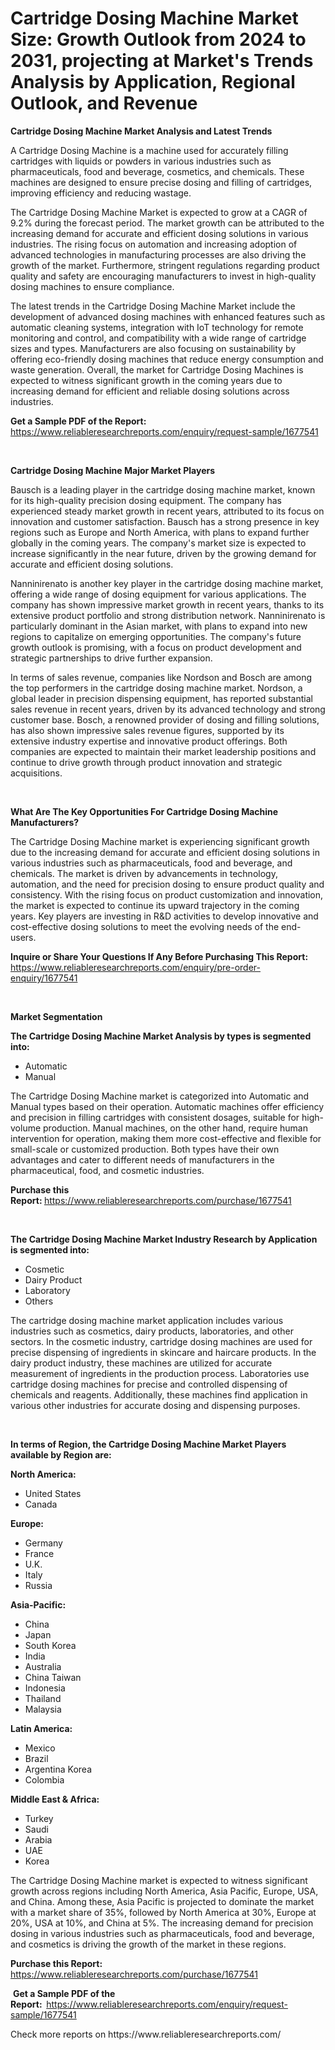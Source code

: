 <p><h1>Cartridge Dosing Machine Market Size: Growth Outlook from 2024 to 2031, projecting at Market's Trends Analysis by Application, Regional Outlook, and Revenue</h1></p><p><strong>Cartridge Dosing Machine Market Analysis and Latest Trends</strong></p>
<p><p>A Cartridge Dosing Machine is a machine used for accurately filling cartridges with liquids or powders in various industries such as pharmaceuticals, food and beverage, cosmetics, and chemicals. These machines are designed to ensure precise dosing and filling of cartridges, improving efficiency and reducing wastage.</p><p>The Cartridge Dosing Machine Market is expected to grow at a CAGR of 9.2% during the forecast period. The market growth can be attributed to the increasing demand for accurate and efficient dosing solutions in various industries. The rising focus on automation and increasing adoption of advanced technologies in manufacturing processes are also driving the growth of the market. Furthermore, stringent regulations regarding product quality and safety are encouraging manufacturers to invest in high-quality dosing machines to ensure compliance.</p><p>The latest trends in the Cartridge Dosing Machine Market include the development of advanced dosing machines with enhanced features such as automatic cleaning systems, integration with IoT technology for remote monitoring and control, and compatibility with a wide range of cartridge sizes and types. Manufacturers are also focusing on sustainability by offering eco-friendly dosing machines that reduce energy consumption and waste generation. Overall, the market for Cartridge Dosing Machines is expected to witness significant growth in the coming years due to increasing demand for efficient and reliable dosing solutions across industries.</p></p>
<p><strong>Get a Sample PDF of the Report:&nbsp;</strong> <a href="https://www.reliableresearchreports.com/enquiry/request-sample/1677541">https://www.reliableresearchreports.com/enquiry/request-sample/1677541</a></p>
<p>&nbsp;</p>
<p><strong>Cartridge Dosing Machine Major Market Players</strong></p>
<p><p>Bausch is a leading player in the cartridge dosing machine market, known for its high-quality precision dosing equipment. The company has experienced steady market growth in recent years, attributed to its focus on innovation and customer satisfaction. Bausch has a strong presence in key regions such as Europe and North America, with plans to expand further globally in the coming years. The company's market size is expected to increase significantly in the near future, driven by the growing demand for accurate and efficient dosing solutions.</p><p>Nanninirenato is another key player in the cartridge dosing machine market, offering a wide range of dosing equipment for various applications. The company has shown impressive market growth in recent years, thanks to its extensive product portfolio and strong distribution network. Nanninirenato is particularly dominant in the Asian market, with plans to expand into new regions to capitalize on emerging opportunities. The company's future growth outlook is promising, with a focus on product development and strategic partnerships to drive further expansion.</p><p>In terms of sales revenue, companies like Nordson and Bosch are among the top performers in the cartridge dosing machine market. Nordson, a global leader in precision dispensing equipment, has reported substantial sales revenue in recent years, driven by its advanced technology and strong customer base. Bosch, a renowned provider of dosing and filling solutions, has also shown impressive sales revenue figures, supported by its extensive industry expertise and innovative product offerings. Both companies are expected to maintain their market leadership positions and continue to drive growth through product innovation and strategic acquisitions.</p></p>
<p>&nbsp;</p>
<p><strong>What Are The Key Opportunities For Cartridge Dosing Machine Manufacturers?</strong></p>
<p><p>The Cartridge Dosing Machine market is experiencing significant growth due to the increasing demand for accurate and efficient dosing solutions in various industries such as pharmaceuticals, food and beverage, and chemicals. The market is driven by advancements in technology, automation, and the need for precision dosing to ensure product quality and consistency. With the rising focus on product customization and innovation, the market is expected to continue its upward trajectory in the coming years. Key players are investing in R&D activities to develop innovative and cost-effective dosing solutions to meet the evolving needs of the end-users.</p></p>
<p><strong>Inquire or Share Your Questions If Any Before Purchasing This Report:</strong> <a href="https://www.reliableresearchreports.com/enquiry/pre-order-enquiry/1677541">https://www.reliableresearchreports.com/enquiry/pre-order-enquiry/1677541</a></p>
<p>&nbsp;</p>
<p><strong>Market Segmentation</strong></p>
<p><strong>The Cartridge Dosing Machine Market Analysis by types is segmented into:</strong></p>
<p><ul><li>Automatic</li><li>Manual</li></ul></p>
<p><p>The Cartridge Dosing Machine market is categorized into Automatic and Manual types based on their operation. Automatic machines offer efficiency and precision in filling cartridges with consistent dosages, suitable for high-volume production. Manual machines, on the other hand, require human intervention for operation, making them more cost-effective and flexible for small-scale or customized production. Both types have their own advantages and cater to different needs of manufacturers in the pharmaceutical, food, and cosmetic industries.</p></p>
<p><strong>Purchase this Report:&nbsp;</strong><a href="https://www.reliableresearchreports.com/purchase/1677541">https://www.reliableresearchreports.com/purchase/1677541</a></p>
<p>&nbsp;</p>
<p><strong>The Cartridge Dosing Machine Market Industry Research by Application is segmented into:</strong></p>
<p><ul><li>Cosmetic</li><li>Dairy Product</li><li>Laboratory</li><li>Others</li></ul></p>
<p><p>The cartridge dosing machine market application includes various industries such as cosmetics, dairy products, laboratories, and other sectors. In the cosmetic industry, cartridge dosing machines are used for precise dispensing of ingredients in skincare and haircare products. In the dairy product industry, these machines are utilized for accurate measurement of ingredients in the production process. Laboratories use cartridge dosing machines for precise and controlled dispensing of chemicals and reagents. Additionally, these machines find application in various other industries for accurate dosing and dispensing purposes.</p></p>
<p>&nbsp;</p>
<p><strong>In terms of Region, the Cartridge Dosing Machine Market Players available by Region are:</strong></p>
<p>
    <p> <strong> North America: </strong>
        <ul>
            <li>United States</li>
            <li>Canada</li>
        </ul>
        </p> 
    <p> <strong> Europe: </strong>
        <ul>
            <li>Germany</li>
            <li>France</li>
            <li>U.K.</li>
            <li>Italy</li>
            <li>Russia</li>
        </ul>
        </p> 
    <p> <strong> Asia-Pacific: </strong>
        <ul>
            <li>China</li>
            <li>Japan</li>
            <li>South Korea</li>
            <li>India</li>
            <li>Australia</li>
            <li>China Taiwan</li>
            <li>Indonesia</li>
            <li>Thailand</li>
            <li>Malaysia</li>
        </ul>
        </p> 
    <p> <strong> Latin America: </strong>
        <ul>
            <li>Mexico</li>
            <li>Brazil</li>
            <li>Argentina Korea</li>
            <li>Colombia</li>
        </ul>
        </p> 
    <p> <strong> Middle East & Africa: </strong>
        <ul>
            <li>Turkey</li>
            <li>Saudi</li>
            <li>Arabia</li>
            <li>UAE</li>
            <li>Korea</li>
        </ul>
    </p>
    </p>
<p><p>The Cartridge Dosing Machine market is expected to witness significant growth across regions including North America, Asia Pacific, Europe, USA, and China. Among these, Asia Pacific is projected to dominate the market with a market share of 35%, followed by North America at 30%, Europe at 20%, USA at 10%, and China at 5%. The increasing demand for precision dosing in various industries such as pharmaceuticals, food and beverage, and cosmetics is driving the growth of the market in these regions.</p></p>
<p><strong>Purchase this Report: </strong><a href="https://www.reliableresearchreports.com/purchase/1677541">https://www.reliableresearchreports.com/purchase/1677541</a></p>
<p>&nbsp;<strong>Get a Sample PDF of the Report:&nbsp;&nbsp;</strong><a href="https://www.reliableresearchreports.com/enquiry/request-sample/1677541">https://www.reliableresearchreports.com/enquiry/request-sample/1677541</a></p>
<p><strong></strong></p>
<p>Check more reports on https://www.reliableresearchreports.com/</p>